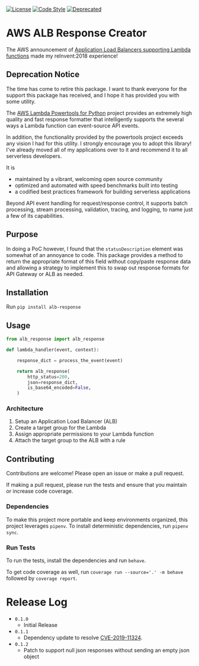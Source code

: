 [![License](https://img.shields.io/pypi/l/Django.svg?style=plastic)](./LICENSE.md)
[![Code Style](https://img.shields.io/badge/code%20style-black-000000.svg)](https://github.com/ambv/black)
[![Deprecated](https://img.shields.io/static/v1?label=package-status&message=deprecated&color=critical)](#deprecation-notice)

# AWS ALB Response Creator

The AWS announcement of [Application Load Balancers supporting Lambda functions](https://aws.amazon.com/blogs/networking-and-content-delivery/lambda-functions-as-targets-for-application-load-balancers/) made my reInvent:2018 experience!

## Deprecation Notice

The time has come to retire this package. I want to thank everyone for the support this package has received, and I hope it has provided you with some utility.

The [AWS Lambda Powertools for Python](https://awslabs.github.io/aws-lambda-powertools-python/latest/) project provides an extremely high quality and fast response formatter that intelligently supports the several ways a Lambda function can event-source API events.

In addition, the functionality provided by the powertools project exceeds any vision I had for this utility. I strongly encourage you to adopt this library! I've already moved all of my applications over to it and recommend it to all serverless developers.

It is

- maintained by a vibrant, welcoming open source community
- optimized and automated with speed benchmarks built into testing
- a codified best practices framework for building serverless applications

Beyond API event handling for request/response control, it supports batch processing, stream processing, validation, tracing, and logging, to name just a few of its capabilities.

## Purpose

In doing a PoC however, I found that the `statusDescription` element was somewhat of an annoyance to code. This package provides a method to return the appropriate format of this field without copy/paste response data and allowing a strategy to implement this to swap out response formats for API Gateway or ALB as needed.

## Installation

Run `pip install alb-response`

## Usage

```python
from alb_response import alb_response

def lambda_handler(event, context):

    response_dict = process_the_event(event)

    return alb_response(
        http_status=200,
        json=response_dict,
        is_base64_encoded=False,
    )
```

### Architecture

1. Setup an Application Load Balancer (ALB)
1. Create a target group for the Lambda
1. Assign appropriate permissions to your Lambda function
1. Attach the target group to the ALB with a rule

## Contributing

Contributions are welcome! Please open an issue or make a pull request.

If making a pull request, please run the tests and ensure that you maintain or increase code coverage.

### Dependencies

To make this project more portable and keep environments organized, this project leverages `pipenv`. To install deterministic dependencies, run `pipenv sync`.

### Run Tests

To run the tests, install the dependencies and run `behave`.

To get code coverage as well, run `coverage run --source='.' -m behave` followed by `coverage report`.

# Release Log

- `0.1.0`
  - Initial Release
- `0.1.1`
  - Dependency update to resolve [CVE-2019-11324](https://nvd.nist.gov/vuln/detail/CVE-2019-11324).
- `0.1.2`
  - Patch to support null json responses without sending an empty json object
